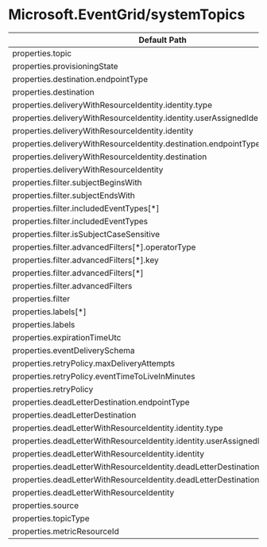 # Microsoft.EventGrid/systemTopics

| Default Path | Alias |
|---|---|
| properties.topic | Microsoft.EventGrid/systemTopics/eventSubscriptions.topic |
| properties.provisioningState | Microsoft.EventGrid/systemTopics/eventSubscriptions.provisioningState |
| properties.destination.endpointType | Microsoft.EventGrid/systemTopics/eventSubscriptions.destination.endpointType |
| properties.destination | Microsoft.EventGrid/systemTopics/eventSubscriptions.destination |
| properties.deliveryWithResourceIdentity.identity.type | Microsoft.EventGrid/systemTopics/eventSubscriptions.deliveryWithResourceIdentity.identity.type |
| properties.deliveryWithResourceIdentity.identity.userAssignedIdentity | Microsoft.EventGrid/systemTopics/eventSubscriptions.deliveryWithResourceIdentity.identity.userAssignedIdentity |
| properties.deliveryWithResourceIdentity.identity | Microsoft.EventGrid/systemTopics/eventSubscriptions.deliveryWithResourceIdentity.identity |
| properties.deliveryWithResourceIdentity.destination.endpointType | Microsoft.EventGrid/systemTopics/eventSubscriptions.deliveryWithResourceIdentity.destination.endpointType |
| properties.deliveryWithResourceIdentity.destination | Microsoft.EventGrid/systemTopics/eventSubscriptions.deliveryWithResourceIdentity.destination |
| properties.deliveryWithResourceIdentity | Microsoft.EventGrid/systemTopics/eventSubscriptions.deliveryWithResourceIdentity |
| properties.filter.subjectBeginsWith | Microsoft.EventGrid/systemTopics/eventSubscriptions.filter.subjectBeginsWith |
| properties.filter.subjectEndsWith | Microsoft.EventGrid/systemTopics/eventSubscriptions.filter.subjectEndsWith |
| properties.filter.includedEventTypes[*] | Microsoft.EventGrid/systemTopics/eventSubscriptions.filter.includedEventTypes[*] |
| properties.filter.includedEventTypes | Microsoft.EventGrid/systemTopics/eventSubscriptions.filter.includedEventTypes |
| properties.filter.isSubjectCaseSensitive | Microsoft.EventGrid/systemTopics/eventSubscriptions.filter.isSubjectCaseSensitive |
| properties.filter.advancedFilters[*].operatorType | Microsoft.EventGrid/systemTopics/eventSubscriptions.filter.advancedFilters[*].operatorType |
| properties.filter.advancedFilters[*].key | Microsoft.EventGrid/systemTopics/eventSubscriptions.filter.advancedFilters[*].key |
| properties.filter.advancedFilters[*] | Microsoft.EventGrid/systemTopics/eventSubscriptions.filter.advancedFilters[*] |
| properties.filter.advancedFilters | Microsoft.EventGrid/systemTopics/eventSubscriptions.filter.advancedFilters |
| properties.filter | Microsoft.EventGrid/systemTopics/eventSubscriptions.filter |
| properties.labels[*] | Microsoft.EventGrid/systemTopics/eventSubscriptions.labels[*] |
| properties.labels | Microsoft.EventGrid/systemTopics/eventSubscriptions.labels |
| properties.expirationTimeUtc | Microsoft.EventGrid/systemTopics/eventSubscriptions.expirationTimeUtc |
| properties.eventDeliverySchema | Microsoft.EventGrid/systemTopics/eventSubscriptions.eventDeliverySchema |
| properties.retryPolicy.maxDeliveryAttempts | Microsoft.EventGrid/systemTopics/eventSubscriptions.retryPolicy.maxDeliveryAttempts |
| properties.retryPolicy.eventTimeToLiveInMinutes | Microsoft.EventGrid/systemTopics/eventSubscriptions.retryPolicy.eventTimeToLiveInMinutes |
| properties.retryPolicy | Microsoft.EventGrid/systemTopics/eventSubscriptions.retryPolicy |
| properties.deadLetterDestination.endpointType | Microsoft.EventGrid/systemTopics/eventSubscriptions.deadLetterDestination.endpointType |
| properties.deadLetterDestination | Microsoft.EventGrid/systemTopics/eventSubscriptions.deadLetterDestination |
| properties.deadLetterWithResourceIdentity.identity.type | Microsoft.EventGrid/systemTopics/eventSubscriptions.deadLetterWithResourceIdentity.identity.type |
| properties.deadLetterWithResourceIdentity.identity.userAssignedIdentity | Microsoft.EventGrid/systemTopics/eventSubscriptions.deadLetterWithResourceIdentity.identity.userAssignedIdentity |
| properties.deadLetterWithResourceIdentity.identity | Microsoft.EventGrid/systemTopics/eventSubscriptions.deadLetterWithResourceIdentity.identity |
| properties.deadLetterWithResourceIdentity.deadLetterDestination.endpointType | Microsoft.EventGrid/systemTopics/eventSubscriptions.deadLetterWithResourceIdentity.deadLetterDestination.endpointType |
| properties.deadLetterWithResourceIdentity.deadLetterDestination | Microsoft.EventGrid/systemTopics/eventSubscriptions.deadLetterWithResourceIdentity.deadLetterDestination |
| properties.deadLetterWithResourceIdentity | Microsoft.EventGrid/systemTopics/eventSubscriptions.deadLetterWithResourceIdentity |
| properties.source | Microsoft.EventGrid/systemTopics/source |
| properties.topicType | Microsoft.EventGrid/systemTopics/topicType |
| properties.metricResourceId | Microsoft.EventGrid/systemTopics/metricResourceId |

